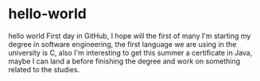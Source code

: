# hello-world
hello world
First day in GitHub, I hope will the first of many
I'm starting my degree in software engineering, the first language we are using in the university is C, also I'm interesting to get this summer a certificate in Java, maybe I can land a before finishing the degree and work on something related to the studies.
